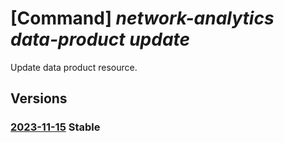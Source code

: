 # [Command] _network-analytics data-product update_

Update data product resource.

## Versions

### [2023-11-15](/Resources/mgmt-plane/L3N1YnNjcmlwdGlvbnMve30vcmVzb3VyY2Vncm91cHMve30vcHJvdmlkZXJzL21pY3Jvc29mdC5uZXR3b3JrYW5hbHl0aWNzL2RhdGFwcm9kdWN0cy97fQ==/2023-11-15.xml) **Stable**

<!-- mgmt-plane /subscriptions/{}/resourcegroups/{}/providers/microsoft.networkanalytics/dataproducts/{} 2023-11-15 -->
